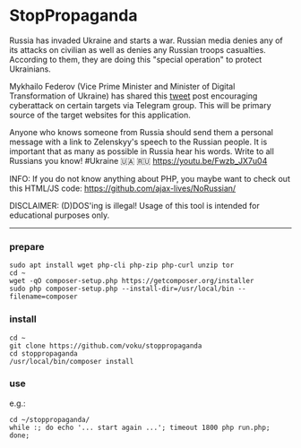 
#  StopPropaganda

Russia has invaded Ukraine and starts a war. Russian media denies any of its attacks on civilian as well as denies any Russian troops casualties. According to them, they are doing this "special operation" to protect Ukrainians.

Mykhailo Federov (Vice Prime Minister and Minister of Digital Transformation of Ukraine) has shared this [tweet](https://twitter.com/FedorovMykhailo/status/1497642156076511233) post encouraging cyberattack on certain targets via Telegram group. This will be primary source of the target websites for this application.

Anyone who knows someone from Russia should send them a personal message with a link to Zelenskyy's speech to the Russian people. It is important that as many as possible in Russia hear his words. Write to all Russians you know!  #Ukraine 🇺🇦 🇷🇺 https://youtu.be/Fwzb_JX7u04

INFO: If you do not know anything about PHP, you maybe want to check out this HTML/JS code: https://github.com/ajax-lives/NoRussian/

DISCLAIMER: (D)DOS'ing is illegal! Usage of this tool is intended for educational purposes only.

---

### prepare
```shell
sudo apt install wget php-cli php-zip php-curl unzip tor
cd ~
wget -qO composer-setup.php https://getcomposer.org/installer  
sudo php composer-setup.php --install-dir=/usr/local/bin --filename=composer
```

### install
```shell
cd ~
git clone https://github.com/voku/stoppropaganda
cd stoppropaganda
/usr/local/bin/composer install
```

### use
e.g.:
```shell
cd ~/stoppropaganda/
while :; do echo '... start again ...'; timeout 1800 php run.php; done;
```
